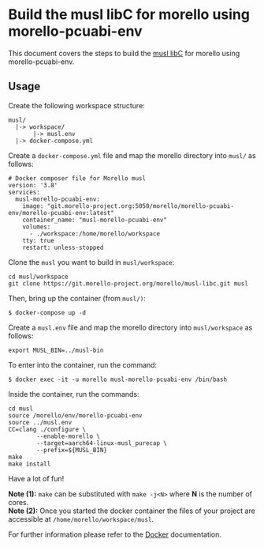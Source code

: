 # Build the musl libC for morello using morello-pcuabi-env

This document covers the steps to build the [musl libC](https://git.morello-project.org/morello/musl-libc) for morello using morello-pcuabi-env.

## Usage

Create the following workspace structure:

```
musl/
  |-> workspace/
       |-> musl.env
  |-> docker-compose.yml
```

Create a `docker-compose.yml` file and map the morello directory into `musl/` as follows:

```
# Docker composer file for Morello musl
version: '3.8'
services:
  musl-morello-pcuabi-env:
    image: "git.morello-project.org:5050/morello/morello-pcuabi-env/morello-pcuabi-env:latest"
    container_name: "musl-morello-pcuabi-env"
    volumes:
      - ./workspace:/home/morello/workspace
    tty: true
    restart: unless-stopped
```

Clone the `musl` you want to build in `musl/workspace`:
```
cd musl/workspace
git clone https://git.morello-project.org/morello/musl-libc.git musl
```

Then, bring up the container (from `musl/)`:
```
$ docker-compose up -d
```

Create a `musl.env` file and map the morello directory into `musl/workspace` as follows:

```
export MUSL_BIN=../musl-bin
```

To enter into the container, run the command:

```
$ docker exec -it -u morello musl-morello-pcuabi-env /bin/bash
```

Inside the container, run the commands:
```
cd musl
source /morello/env/morello-pcuabi-env
source ../musl.env
CC=clang ./configure \
		--enable-morello \
		--target=aarch64-linux-musl_purecap \
		--prefix=${MUSL_BIN}
make
make install
```

Have a lot of fun!

**Note (1):** `make` can be substituted with `make -j<N>` where **N** is the number of cores.  
**Note (2):** Once you started the docker container the files of your project are accessible at `/home/morello/workspace/musl`.

For further information please refer to the [Docker](https://docs.docker.com/) documentation.
